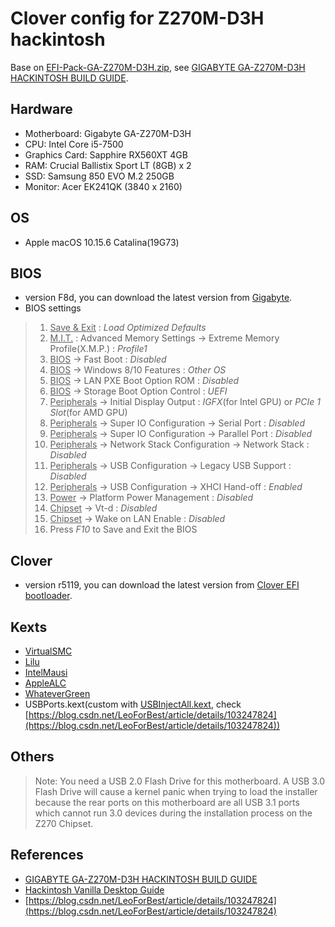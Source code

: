 # Clover config for Z270M-D3H hackintosh

Base on [EFI-Pack-GA-Z270M-D3H.zip](http://hackintosher.com/wp-content/uploads/2017/06/EFI-Pack-GA-Z270M-D3H.zip), see [GIGABYTE GA-Z270M-D3H HACKINTOSH BUILD GUIDE](https://hackintosher.com/builds/ga-z270m-d3h/).

## Hardware

* Motherboard: Gigabyte GA-Z270M-D3H
* CPU: Intel Core i5-7500
* Graphics Card: Sapphire RX560XT 4GB
* RAM: Crucial Ballistix Sport LT (8GB) x 2
* SSD: Samsung 850 EVO M.2 250GB
* Monitor: Acer EK241QK (3840 x 2160)

## OS

* Apple macOS 10.15.6 Catalina(19G73)

## BIOS

* version F8d, you can download the latest version from [Gigabyte](https://www.gigabyte.com/Motherboard/GA-Z270M-D3H-rev-10#support-dl-bios).
* BIOS settings

> 1. <u>Save & Exit</u> : *Load Optimized Defaults*
> 2. <u>M.I.T.</u> : Advanced Memory Settings → Extreme Memory Profile(X.M.P.) : *Profile1*
> 3. <u>BIOS</u> → Fast Boot : *Disabled*
> 4. <u>BIOS</u> → Windows 8/10 Features : *Other OS*
> 5. <u>BIOS</u> → LAN PXE Boot Option ROM : *Disabled*
> 6. <u>BIOS</u> → Storage Boot Option Control : *UEFI*
> 7. <u>Peripherals</u> → Initial Display Output : *IGFX*(for Intel GPU) or *PCIe 1 Slot*(for AMD GPU)
> 8. <u>Peripherals</u> → Super IO Configuration → Serial Port : *Disabled*
> 9. <u>Peripherals</u> → Super IO Configuration → Parallel Port : *Disabled*
> 10. <u>Peripherals</u> → Network Stack Configuration → Network Stack : *Disabled*
> 11. <u>Peripherals</u> → USB Configuration → Legacy USB Support : *Disabled*
> 12. <u>Peripherals</u> → USB Configuration → XHCI Hand-off : *Enabled*
> 13. <u>Power</u> → Platform Power Management : *Disabled*
> 14. <u>Chipset</u> → Vt-d : *Disabled*
> 15. <u>Chipset</u> → Wake on LAN Enable : *Disabled*
> 16. Press *F10* to Save and Exit the BIOS

## Clover

* version r5119, you can download the latest version from [Clover EFI bootloader](https://github.com/CloverHackyColor/CloverBootloader/releases).

## Kexts

* [VirtualSMC](https://github.com/acidanthera/virtualsmc/releases)
* [Lilu](https://github.com/acidanthera/Lilu/releases)
* [IntelMausi](https://github.com/acidanthera/IntelMausi/releases)
* [AppleALC](https://github.com/acidanthera/AppleALC/releases)
* [WhateverGreen](https://github.com/acidanthera/WhateverGreen/releases)
* USBPorts.kext(custom with [USBInjectAll.kext](https://bitbucket.org/RehabMan/os-x-usb-inject-all), check [https://blog.csdn.net/LeoForBest/article/details/103247824](https://blog.csdn.net/LeoForBest/article/details/103247824))

## Others

> Note: You need a USB 2.0 Flash Drive for this motherboard. A USB 3.0 Flash Drive will cause a kernel panic when trying to load the installer because the rear ports on this motherboard are all USB 3.1 ports which cannot run 3.0 devices during the installation process on the Z270 Chipset.

## References

* [GIGABYTE GA-Z270M-D3H HACKINTOSH BUILD GUIDE](https://hackintosher.com/builds/ga-z270m-d3h/)
* [Hackintosh Vanilla Desktop Guide](https://hackintosh.gitbook.io/-r-hackintosh-vanilla-desktop-guide/)
* [https://blog.csdn.net/LeoForBest/article/details/103247824](https://blog.csdn.net/LeoForBest/article/details/103247824)
